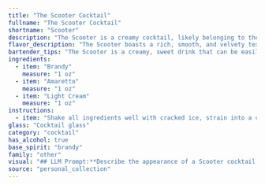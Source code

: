 ```yaml
---
title: "The Scooter Cocktail"
fullname: "The Scooter Cocktail"
shortname: "Scooter"
description: "The Scooter is a creamy cocktail, likely belonging to the Brandy Alexander family, known for its rich, decadent flavors.  While its exact origins are unknown, it likely emerged in the 1970s or 1980s, influenced by the popularity of creamy liqueurs like Amaretto. "
flavor_description: "The Scooter boasts a rich, smooth, and velvety texture. The brandy provides a warm, fruity base, while the amaretto adds a touch of sweet almond and a hint of bitterness. The light cream softens the edges, rounding out the flavors with a touch of richness and creating a comforting and slightly decadent experience. "
bartender_tips: "The Scooter is a creamy, sweet drink that can be easily over-sweetened. To balance the flavors, use a high-quality brandy with a good fruitiness and a well-aged Amaretto.  Don't be afraid to adjust the cream to your liking, but a little goes a long way.  Shake the cocktail vigorously with ice to ensure the ingredients are properly combined and chilled. "
ingredients:
  - item: "Brandy"
    measure: "1 oz"
  - item: "Amaretto"
    measure: "1 oz"
  - item: "Light Cream"
    measure: "1 oz"
instructions:
  - item: "Shake all ingredients well with cracked ice, strain into a cocktail glass, and serve."
glass: "Cocktail glass"
category: "cocktail"
has_alcohol: true
base_spirit: "brandy"
family: "other"
visual: "## LLM Prompt:**Describe the appearance of a Scooter cocktail, made with Brandy, Amaretto, and Light Cream. Consider the following:*** **Color:** Is it a vibrant, rich color? Does it have any layers or gradients? * **Texture:** Is it creamy and smooth? Does it have any foam or froth?* **Clarity:** Is it clear, cloudy, or opaque?* **Presentation:**  How might the cocktail be garnished? What kind of glassware would it be served in?* **Overall impression:** What would be the first thing that comes to mind when you see this cocktail?**Example:** The Scooter is a stunning cocktail. Its creamy, light brown hue is reminiscent of caramel, with a delicate layer of froth on top. The glass is rimmed with a sprinkle of cinnamon, adding a touch of warmth and spice. It is served in a chilled coupe glass, showcasing the intricate layering of the ingredients. "
source: "personal_collection"
---
```


